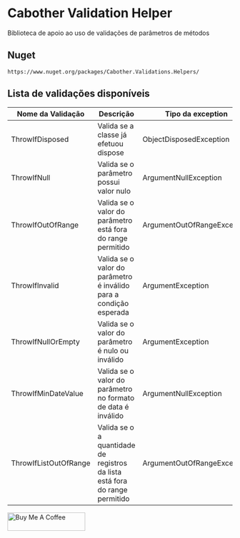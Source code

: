 # Cabother Validation Helper

Biblioteca de apoio ao uso de validações de parâmetros de métodos

## Nuget
```
https://www.nuget.org/packages/Cabother.Validations.Helpers/
```
## Lista de validações disponíveis
| Nome da Validação     | Descrição                                                                   | Tipo da exception           |
| --------------------- | --------------------------------------------------------------------------- | --------------------------- |
| ThrowIfDisposed       | Valida se a classe já efetuou dispose                                       | ObjectDisposedException     |
| ThrowIfNull           | Valida se o parâmetro possui valor nulo                                   | ArgumentNullException       |
| ThrowIfOutOfRange     | Valida se o valor do parâmetro está fora do range permitido                 | ArgumentOutOfRangeException |
| ThrowIfInvalid        | Valida se o valor do parâmetro é inválido para a condição esperada          | ArgumentException           |
| ThrowIfNullOrEmpty    | Valida se o valor do parâmetro é nulo ou inválido                           | ArgumentException           |
| ThrowIfMinDateValue   | Valida se o valor do parâmetro no formato de data é inválido                | ArgumentNullException       |
| ThrowIfListOutOfRange | Valida se o a quantidade de registros da lista está fora do range permitido | ArgumentOutOfRangeException |

<a href="https://www.buymeacoffee.com/cabother" target="_blank"><img src="https://cdn.buymeacoffee.com/buttons/default-orange.png" alt="Buy Me A Coffee" height="41" width="174"></a> 